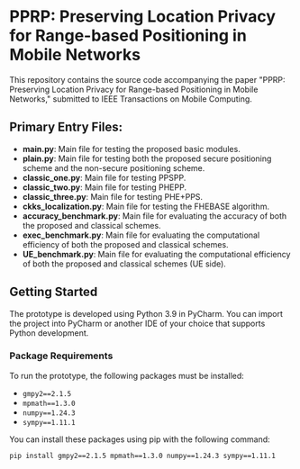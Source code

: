 # PPRP: Preserving Location Privacy for Range-based Positioning in Mobile Networks
This repository contains the source code accompanying the paper "PPRP: Preserving Location Privacy for Range-based Positioning in Mobile Networks," submitted to IEEE Transactions on Mobile Computing.

## Primary Entry Files:
- **main.py**: Main file for testing the proposed basic modules.
- **plain.py**: Main file for testing both the proposed secure positioning scheme and the non-secure positioning scheme.
- **classic_one.py**: Main file for testing PPSPP.
- **classic_two.py**: Main file for testing PHEPP.
- **classic_three.py**: Main file for testing  PHE+PPS.
- **ckks_localization.py**: Main file for testing the FHEBASE algorithm.
- **accuracy_benchmark.py**: Main file for evaluating the accuracy of both the proposed and classical schemes.
- **exec_benchmark.py**: Main file for evaluating the computational efficiency of both the proposed and classical schemes.
- **UE_benchmark.py**: Main file for evaluating the computational efficiency of both the proposed and classical schemes (UE side).

## Getting Started
The prototype is developed using Python 3.9 in PyCharm. You can import the project into PyCharm or another IDE of your choice that supports Python development.

### Package Requirements
To run the prototype, the following packages must be installed:

- `gmpy2==2.1.5`
- `mpmath==1.3.0`
- `numpy==1.24.3`
- `sympy==1.11.1`

You can install these packages using pip with the following command:

```bash
pip install gmpy2==2.1.5 mpmath==1.3.0 numpy==1.24.3 sympy==1.11.1
